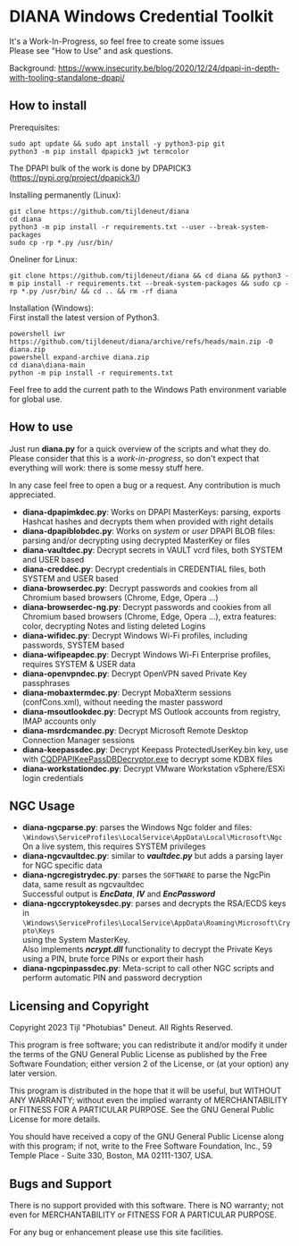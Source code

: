 # DIANA Windows Credential Toolkit

It's a Work-In-Progress, so feel free to create some issues  
Please see "How to Use" and ask questions.  

Background: https://www.insecurity.be/blog/2020/12/24/dpapi-in-depth-with-tooling-standalone-dpapi/

## How to install
Prerequisites:  
```
sudo apt update && sudo apt install -y python3-pip git  
python3 -m pip install dpapick3 jwt termcolor
```

The DPAPI bulk of the work is done by DPAPICK3 (https://pypi.org/project/dpapick3/)

Installing permanently (Linux):  
```
git clone https://github.com/tijldeneut/diana  
cd diana  
python3 -m pip install -r requirements.txt --user --break-system-packages
sudo cp -rp *.py /usr/bin/
```

Oneliner for Linux:  
```
git clone https://github.com/tijldeneut/diana && cd diana && python3 -m pip install -r requirements.txt --break-system-packages && sudo cp -rp *.py /usr/bin/ && cd .. && rm -rf diana
```

Installation (Windows):  
First install the latest version of Python3.  
```
powershell iwr https://github.com/tijldeneut/diana/archive/refs/heads/main.zip -O diana.zip  
powershell expand-archive diana.zip  
cd diana\diana-main  
python -m pip install -r requirements.txt
```

Feel free to add the current path to the Windows Path environment variable for global use.

## How to use

Just run **diana.py** for a quick overview of the scripts and what they do.
Please consider that this is a *work-in-progress*, so don't expect that everything
will work: there is some messy stuff here.  

In any case feel free to open a bug or a request. Any contribution is much 
appreciated.  

- **diana-dpapimkdec.py**: Works on DPAPI MasterKeys: parsing, exports Hashcat hashes and decrypts them when provided with right details
- **diana-dpapiblobdec.py**: Works on *system* or *user* DPAPI BLOB files: parsing and/or decrypting using decrypted MasterKey or files
- **diana-vaultdec.py**: Decrypt secrets in VAULT vcrd files, both SYSTEM and USER based
- **diana-creddec.py**: Decrypt credentials in CREDENTIAL files, both SYSTEM and USER based
- **diana-browserdec.py**: Decrypt passwords and cookies from all Chromium based browsers (Chrome, Edge, Opera ...)
- **diana-browserdec-ng.py**: Decrypt passwords and cookies from all Chromium based browsers (Chrome, Edge, Opera ...), extra features: color, decrypting Notes and listing deleted Logins
- **diana-wifidec.py**: Decrypt Windows Wi-Fi profiles, including passwords, SYSTEM based
- **diana-wifipeapdec.py**: Decrypt Windows Wi-Fi Enterprise profiles, requires SYSTEM & USER data
- **diana-openvpndec.py**: Decrypt OpenVPN saved Private Key passphrases
- **diana-mobaxtermdec.py**: Decrypt MobaXterm sessions (confCons.xml), without needing the master password
- **diana-msoutlookdec.py**: Decrypt MS Outlook accounts from registry, IMAP accounts only
- **diana-msrdcmandec.py**: Decrypt Microsoft Remote Desktop Connection Manager sessions
- **diana-keepassdec.py**: Decrypt Keepass ProtectedUserKey.bin key, use with [CQDPAPIKeePassDBDecryptor.exe](https://cqureacademy.com/blog/windows-internals/black-hat) to decrypt some KDBX files
- **diana-workstationdec.py**: Decrypt VMware Workstation vSphere/ESXi login credentials

## NGC Usage

- **diana-ngcparse.py**: parses the Windows Ngc folder and files:  
  ``\Windows\ServiceProfiles\LocalService\AppData\Local\Microsoft\Ngc``  
  On a live system, this requires SYSTEM privileges
- **diana-ngcvaultdec.py**: similar to ***vaultdec.py*** but adds a parsing layer for NGC specific data
- **diana-ngcregistrydec.py**: parses the ``SOFTWARE`` to parse the NgcPin data, same result as ngcvaultdec  
Successful output is ***EncData***, ***IV*** and ***EncPassword***
- **diana-ngccryptokeysdec.py**: parses and decrypts the RSA/ECDS keys in  
``\Windows\ServiceProfiles\LocalService\AppData\Roaming\Microsoft\Crypto\Keys``  
using the System MasterKey.  
Also implements ***ncrypt.dll*** functionality to decrypt the Private Keys using a PIN, brute force PINs or export their hash
- **diana-ngcpinpassdec.py**: Meta-script to call other NGC scripts and perform automatic PIN and password decryption

## Licensing and Copyright

Copyright 2023 Tijl "Photubias" Deneut. All Rights Reserved.

This program is free software; you can redistribute it and/or
modify it under the terms of the GNU General Public License
as published by the Free Software Foundation; either version 2
of the License, or (at your option) any later version.

This program is distributed in the hope that it will be useful,
but WITHOUT ANY WARRANTY; without even the implied warranty of
MERCHANTABILITY or FITNESS FOR A PARTICULAR PURPOSE.  See the
GNU General Public License for more details.

You should have received a copy of the GNU General Public License
along with this program; if not, write to the Free Software
Foundation, Inc., 59 Temple Place - Suite 330, Boston, MA
02111-1307, USA.

## Bugs and Support

There is no support provided with this software. There is NO
warranty; not even for MERCHANTABILITY or FITNESS FOR A PARTICULAR
PURPOSE.

For any bug or enhancement please use this site facilities.
